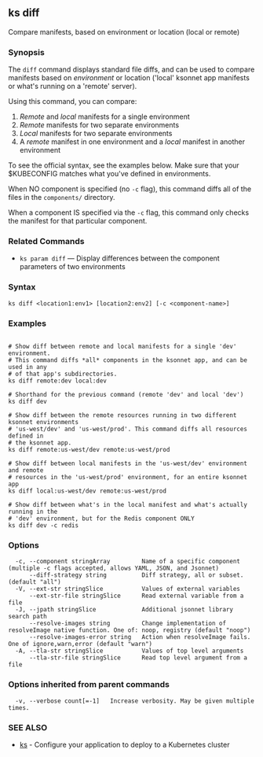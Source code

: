 ## ks diff

Compare manifests, based on environment or location (local or remote)

### Synopsis



The `diff` command displays standard file diffs, and can be used to compare manifests
based on *environment* or location ('local' ksonnet app manifests or what's running
on a 'remote' server).

Using this command, you can compare:

1. *Remote* and *local* manifests for a single environment
2. *Remote* manifests for two separate environments
3. *Local* manifests for two separate environments
4. A *remote* manifest in one environment and a *local* manifest in another environment

To see the official syntax, see the examples below. Make sure that your $KUBECONFIG
matches what you've defined in environments.

When NO component is specified (no `-c` flag), this command diffs all of
the files in the `components/` directory.

When a component IS specified via the `-c` flag, this command only checks
the manifest for that particular component.

### Related Commands

* `ks param diff` — Display differences between the component parameters of two environments

### Syntax


```
ks diff <location1:env1> [location2:env2] [-c <component-name>]
```

### Examples

```

# Show diff between remote and local manifests for a single 'dev' environment.
# This command diffs *all* components in the ksonnet app, and can be used in any
# of that app's subdirectories.
ks diff remote:dev local:dev

# Shorthand for the previous command (remote 'dev' and local 'dev')
ks diff dev

# Show diff between the remote resources running in two different ksonnet environments
# 'us-west/dev' and 'us-west/prod'. This command diffs all resources defined in
# the ksonnet app.
ks diff remote:us-west/dev remote:us-west/prod

# Show diff between local manifests in the 'us-west/dev' environment and remote
# resources in the 'us-west/prod' environment, for an entire ksonnet app
ks diff local:us-west/dev remote:us-west/prod

# Show diff between what's in the local manifest and what's actually running in the
# 'dev' environment, but for the Redis component ONLY
ks diff dev -c redis

```

### Options

```
  -c, --component stringArray         Name of a specific component (multiple -c flags accepted, allows YAML, JSON, and Jsonnet)
      --diff-strategy string          Diff strategy, all or subset. (default "all")
  -V, --ext-str stringSlice           Values of external variables
      --ext-str-file stringSlice      Read external variable from a file
  -J, --jpath stringSlice             Additional jsonnet library search path
      --resolve-images string         Change implementation of resolveImage native function. One of: noop, registry (default "noop")
      --resolve-images-error string   Action when resolveImage fails. One of ignore,warn,error (default "warn")
  -A, --tla-str stringSlice           Values of top level arguments
      --tla-str-file stringSlice      Read top level argument from a file
```

### Options inherited from parent commands

```
  -v, --verbose count[=-1]   Increase verbosity. May be given multiple times.
```

### SEE ALSO
* [ks](ks.md)	 - Configure your application to deploy to a Kubernetes cluster

